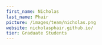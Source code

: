 ```yaml
---
first_name: Nicholas
last_name: Phair
picture: /images/team/nicholas.png
website: nicholasphair.github.io/
tier: Graduate Students
---
```

